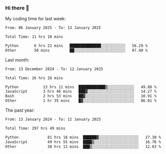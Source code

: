 ### Hi there 👋

My coding time for last week:

<!--START_SECTION:week-->

```txt
From: 06 January 2025 - To: 13 January 2025

Total Time: 11 hrs 18 mins

Python       6 hrs 22 mins   ██████████████░░░░░░░░░░░   56.29 %
Other        50 mins         ██░░░░░░░░░░░░░░░░░░░░░░░   07.40 %
```

<!--END_SECTION:week-->

Last month:

<!--START_SECTION:month-->

```txt
From: 13 December 2024 - To: 12 January 2025

Total Time: 26 hrs 26 mins

Python           13 hrs 11 mins  ████████████▒░░░░░░░░░░░░   49.88 %
JavaScript       3 hrs 46 mins   ███▓░░░░░░░░░░░░░░░░░░░░░   14.27 %
Bash             2 hrs 53 mins   ██▓░░░░░░░░░░░░░░░░░░░░░░   10.91 %
Other            1 hr 35 mins    █▓░░░░░░░░░░░░░░░░░░░░░░░   06.01 %
```

<!--END_SECTION:month-->

The past year:

<!--START_SECTION:year-->

```txt
From: 13 January 2024 - To: 12 January 2025

Total Time: 297 hrs 49 mins

Python             81 hrs 18 mins  ██████▓░░░░░░░░░░░░░░░░░░   27.30 %
JavaScript         49 hrs 55 mins  ████▒░░░░░░░░░░░░░░░░░░░░   16.76 %
Other              38 hrs 13 mins  ███▒░░░░░░░░░░░░░░░░░░░░░   12.83 %
```

<!--END_SECTION:year-->
